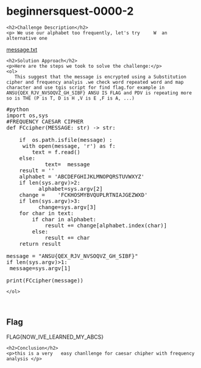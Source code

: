<!DOCTYPE html>
<html>

<body>
    <h1>beginnersquest-0000-2</h1>

    <h2>Challenge Description</h2>
    <p> We use our alphabet too frequently, let's try     W  an alternative one 
   <a href="https://cybersecctf.github.io/blog/2024/googlectf/beginners-quest/0000/2/message.txt">message.txt</a>                                       
</p>
 
    <h2>Solution Approach</h2>
    <p>Here are the steps we took to solve the challenge:</p>
    <ol>
       This suggest that the message is encrypted using a Substitution cipher and frequency analyis .we check word repeated word and map character and use tgis script for find flag.for example in ANSU{QEX_RJV_NVSOQVZ_GH_SIBF} ANSU IS FLAG and PDV is repeating more so is THE (P is T, D is H ,V is E ,F is A, ...)
<pre>
#python
import os,sys
#FREQUENCY CAESAR CIPHER
def FCcipher(MESSAGE: str) -> str:
    
    if  os.path.isfile(message) :
     with open(message, 'r') as f:
        text = f.read()
    else:
            text=  message
    result = ''
    alphabet = 'ABCDEFGHIJKLMNOPQRSTUVWXYZ'
    if len(sys.argv)>2:
          alphabet=sys.argv[2]
    change =    'FCKHOSMYBVQUPLRTNIAJGEZWXD'
    if len(sys.argv)>3:
          change=sys.argv[3] 
    for char in text:
        if char in alphabet:
            result += change[alphabet.index(char)]
        else:
            result += char
    return result

message = "ANSU{QEX_RJV_NVSOQVZ_GH_SIBF}"
if len(sys.argv)>1:
 message=sys.argv[1]

print(FCcipher(message))
</pre>
 
       
    
    </ol>
<br>
    <h2>Flag</h2>
    <p class="flag">FLAG{NOW_IVE_LEARNED_MY_ABCS}
</p>

    <h2>Conclusion</h2>
    <p>this is a very   easy chanllenge for caesar chipher with frequency analysis </p>
</body>
</html>


 
